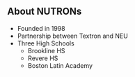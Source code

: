 ##  About NUTRONs

- Founded in 1998
- Partnership between Textron and NEU
- Three High Schools
  - Brookline HS
  - Revere HS
  - Boston Latin Academy
